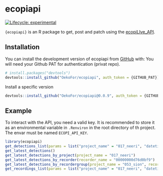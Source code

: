 
<!-- README.md is generated from README.Rmd. Please edit that file -->

# ecopiapi

<!-- badges: start -->

[![Lifecycle:
experimental](https://img.shields.io/badge/lifecycle-experimental-orange.svg)](https://lifecycle.r-lib.org/articles/stages.html#experimental)
<!-- badges: end -->

`{ecopiapi}` is an R package to get, post and patch using the [ecopiLIve_API](https://api.ecopi.de/api/v0.1/docs/).

## Installation

You can install the development version of ecopiapi from
[GitHub](https://github.com/) with: You will need your Github PAT for
authentication (privat repo).

``` r
# install.packages("devtools")
devtools::install_github("OekoFor/ecopiapi", auth_token = {GITHUB_PAT})
```

Install a specific version

``` r
devtools::install_github("OekoFor/ecopiapi@0.0.9", auth_token = {GITHUB_PAT})
```

## Example

To interact with the API, you need a valid key. It is recommended to
store it as an environmental variable in `.Renviron` in the root
directory of th project. The envar must be named `ECOPI_API_KEY`.

``` r
library(ecopiapi)
get_detections_list(params = list("project_name" = "017_neeri", "datetime__month" = 3))
get_latest_detections()
get_latest_detections_by_project(project_name = "017_neeri")
get_latest_detections_by_recorder(recorder_name = "00000000d76d0bf9")
get_latest_detections_by_recordergroup(project_name = "053_sion", recordergroup_name = "lapwing")
get_recordings_list(params = list("project_name" = "017_neeri", "datetime__month" = 3))
```
